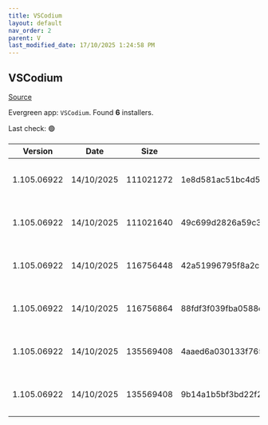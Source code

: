 ```yaml
---
title: VSCodium
layout: default
nav_order: 2
parent: V
last_modified_date: 17/10/2025 1:24:58 PM
---
```


## VSCodium

[Source](https://vscodium.com)

Evergreen app: `VSCodium`. Found **6** installers.

Last check: 🟢

| Version     | Date       | Size      | Sha256                                                           | Architecture | InstallerType | Type | URI                                                                                                                                                                                                                                  |
| ----------- | ---------- | --------- | ---------------------------------------------------------------- | ------------ | ------------- | ---- | ------------------------------------------------------------------------------------------------------------------------------------------------------------------------------------------------------------------------------------ |
| 1.105.06922 | 14/10/2025 | 111021272 | 1e8d581ac51bc4d5ab63ae5dbe0c93c6516404ff40d25a6551776df784bb157e | ARM64        | Default       | exe  | [https://github.com/VSCodium/vscodium/releases/download/1.105.06922/VSCodiumSetup-arm64-1.105.06922.exe](https://github.com/VSCodium/vscodium/releases/download/1.105.06922/VSCodiumSetup-arm64-1.105.06922.exe)                     |
| 1.105.06922 | 14/10/2025 | 111021640 | 49c699d2826a59c31fd214d0632f7a89b0465c87de861305e6a2a696fe82eb83 | ARM64        | User          | exe  | [https://github.com/VSCodium/vscodium/releases/download/1.105.06922/VSCodiumUserSetup-arm64-1.105.06922.exe](https://github.com/VSCodium/vscodium/releases/download/1.105.06922/VSCodiumUserSetup-arm64-1.105.06922.exe)             |
| 1.105.06922 | 14/10/2025 | 116756448 | 42a51996795f8a2cbee1c4714e5c20098b1538eb0c1085ed4cd305f0e7a01609 | x64          | Default       | exe  | [https://github.com/VSCodium/vscodium/releases/download/1.105.06922/VSCodiumSetup-x64-1.105.06922.exe](https://github.com/VSCodium/vscodium/releases/download/1.105.06922/VSCodiumSetup-x64-1.105.06922.exe)                         |
| 1.105.06922 | 14/10/2025 | 116756864 | 88fdf3f039fba0588cbb7a9f56309fe8bbde1284e19a19750efee37b26be65ed | x64          | User          | exe  | [https://github.com/VSCodium/vscodium/releases/download/1.105.06922/VSCodiumUserSetup-x64-1.105.06922.exe](https://github.com/VSCodium/vscodium/releases/download/1.105.06922/VSCodiumUserSetup-x64-1.105.06922.exe)                 |
| 1.105.06922 | 14/10/2025 | 135569408 | 4aaed6a030133f765228af861737de03ad060022396622b7a9170b62fefaccf3 | x64          | Default       | msi  | [https://github.com/VSCodium/vscodium/releases/download/1.105.06922/VSCodium-x64-1.105.06922.msi](https://github.com/VSCodium/vscodium/releases/download/1.105.06922/VSCodium-x64-1.105.06922.msi)                                   |
| 1.105.06922 | 14/10/2025 | 135569408 | 9b14a1b5bf3bd22f26449360bac6bb9adbde7a107f030cf79a7f0368e5595ac8 | x64          | Default       | msi  | [https://github.com/VSCodium/vscodium/releases/download/1.105.06922/VSCodium-x64-updates-disabled-1.105.06922.msi](https://github.com/VSCodium/vscodium/releases/download/1.105.06922/VSCodium-x64-updates-disabled-1.105.06922.msi) |
